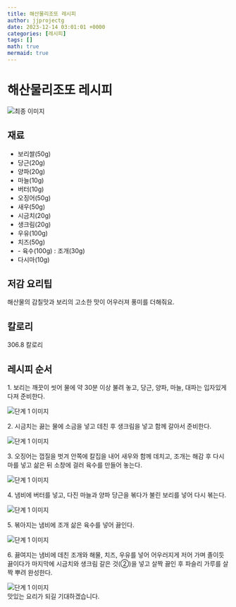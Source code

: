 ```yaml
---
title: 해산물리조또 레시피
author: jjprojectg
date: 2023-12-14 03:01:01 +0000
categories: [레시피]
tags: []
math: true
mermaid: true
---
```

<meta name="og:type" content="website"/>
<meta charset="UTF-8"/>
<div class="header">
  <h1>해산물리조또 레시피</h1>
</div>

<div class="container my-4">
  <div class="row">
    <div class="col-12 col-md-6">
      <div class="recipe-image">
        <img src="http://www.foodsafetykorea.go.kr/uploadimg/cook/10_00452_2.png" class="step-image" alt="최종 이미지"/>
      </div>
    </div>
    <div class="col-12 col-md-6">
      <div class="ingredients">
        <h2>재료</h2>
        <ul class="card">
          <li> 보리쌀(50g) </li>
          <li>  당근(20g) </li>
          <li>  양파(20g) </li>
          <li>  마늘(10g) </li>
          <li> 버터(10g) </li>
          <li>  오징어(50g) </li>
          <li>  새우(50g) </li>
          <li>  시금치(20g) </li>
          <li> 생크림(20g) </li>
          <li>  우유(100g) </li>
          <li>  치즈(50g) </li>
          <li> - 육수(100g) : 조개(30g) </li>
          <li>  다시마(10g) </li>
</ul>
      </div>
    </div>
    <div class="col-12 col-md-6">
      <div class="ingredients">
        <h2>저감 요리팁</h2>
        <div class="card"> 
          <p>
            해산물의 감칠맛과 보리의 고소한 맛이 어우러져 풍미를 더해줘요.
          </p>
        </div>
      </div>
      <div class="ingredients">
        <h2>칼로리</h2>
        <div class="card"> 
          <p>
            306.8 칼로리
          </p>
        </div>
      </div>
    </div>
  </div>

  <h2 class="my-4">레시피 순서</h2>
  <div class="card recipe-card">
    <div class="card-body recipe-step">
      <p class="card-text step-description">1. 보리는 깨끗이 씻어 물에 약 30분 이상
불려 놓고, 당근, 양파, 마늘, 대파는
입자있게 다져 준비한다.</p>
      <img src="http://www.foodsafetykorea.go.kr/uploadimg/cook/20_00452_1.png" alt="단계 1 이미지" class="step-image"/>
    </div>
  </div>
  <div class="card recipe-card">
    <div class="card-body recipe-step">
      <p class="card-text step-description">2. 시금치는 끓는 물에 소금을 넣고 데친 후
생크림을 넣고 함께 갈아서 준비한다.</p>
      <img src="http://www.foodsafetykorea.go.kr/uploadimg/cook/20_00452_2.png" alt="단계 1 이미지" class="step-image"/>
    </div>
  </div>
  <div class="card recipe-card">
    <div class="card-body recipe-step">
      <p class="card-text step-description">3. 오징어는 껍질을 벗겨 안쪽에 칼집을
내어 새우와 함께 데치고, 조개는 해감
후 다시마를 넣고 삶은 뒤 소창에 걸러
육수를 만들어 놓는다.</p>
      <img src="http://www.foodsafetykorea.go.kr/uploadimg/cook/20_00452_3.png" alt="단계 1 이미지" class="step-image"/>
    </div>
  </div>
  <div class="card recipe-card">
    <div class="card-body recipe-step">
      <p class="card-text step-description">4. 냄비에 버터를 넣고, 다진 마늘과 양파
당근을 볶다가 불린 보리를 넣어 다시
볶는다.</p>
      <img src="http://www.foodsafetykorea.go.kr/uploadimg/cook/20_00452_4.png" alt="단계 1 이미지" class="step-image"/>
    </div>
  </div>
  <div class="card recipe-card">
    <div class="card-body recipe-step">
      <p class="card-text step-description">5. 볶아지는 냄비에 조개 삶은 육수를
넣어 끓인다.</p>
      <img src="http://www.foodsafetykorea.go.kr/uploadimg/cook/20_00452_5.png" alt="단계 1 이미지" class="step-image"/>
    </div>
  </div>
  <div class="card recipe-card">
    <div class="card-body recipe-step">
      <p class="card-text step-description">6. 끓여지는 냄비에 데친 조개와 해물,
치즈, 우유를 넣어 어우러지게 저어
가며 졸이듯 끓이다가 마지막에
시금치와 생크림 갈은 것(②)을
넣고 살짝 끓인 후 파슬리 가루를
살짝 뿌려 완성한다.</p>
      <img src="http://www.foodsafetykorea.go.kr/uploadimg/cook/20_00452_6.png" alt="단계 1 이미지" class="step-image"/>
    </div>
  </div>

</div>
맛있는 요리가 되길 기대하겠습니다.
